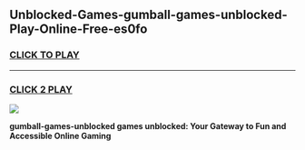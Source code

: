 
## Unblocked-Games-gumball-games-unblocked-Play-Online-Free-es0fo
<h3>
<a href="https://premium76.site?title=gumball-games-unblocked&ref=26A">CLICK TO PLAY</a></h3>
<hr>

<h3>
<a href="https://premium76.site?title=gumball-games-unblocked&ref=26A">CLICK 2 PLAY</a>
  
</h3>

<a href="https://premium76.site?title=gumball-games-unblocked&ref=26A"><img src="https://clearcache.store/games.png"></a>


**gumball-games-unblocked games unblocked: Your Gateway to Fun and Accessible Online Gaming**

